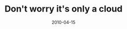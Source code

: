 ---
layout: base.njk
title : 'Don&#39;t worry it&#39;s only a cloud' 
view_title : 'Don&#39;t worry it&#39;s only a cloud' 
year : '2010' 
date : '2010-04-15' 
img_file : '/drawing/dontworryitsonlyacloud.png' 
html_file : 'dontworryitsonlyacloud' 
next_html : 'itallseemsabithazy.html' 
year_order : '53' 
permalink : "title/{{html_file}}.html"
---